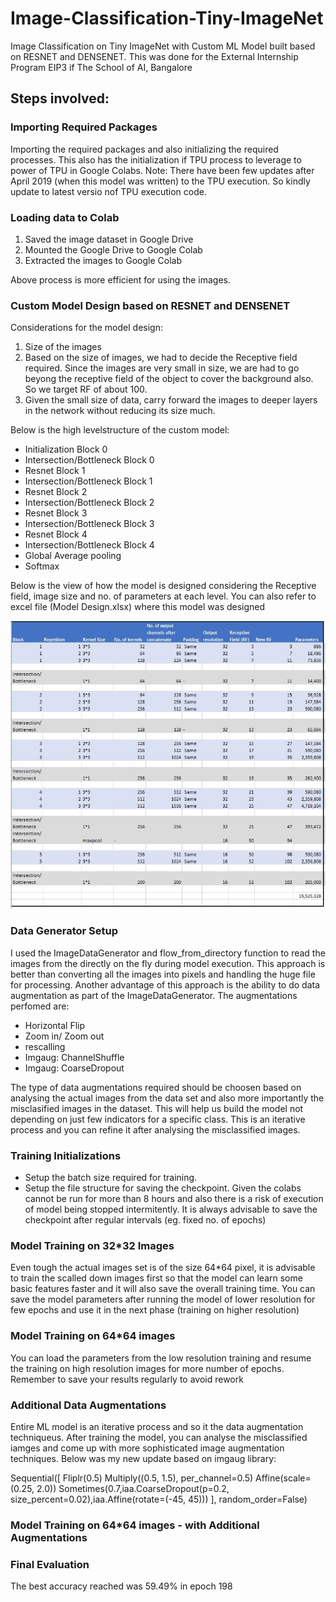 # Image-Classification-Tiny-ImageNet
Image Classification on Tiny ImageNet with Custom ML Model built based on RESNET and DENSENET. This was done for the External Internship Program EIP3 if The School of AI, Bangalore

## Steps involved:

### Importing Required Packages
Importing the required packages and also initializing the required processes. This also has the initialization if TPU process to leverage to power of TPU in Google Colabs. 
Note: There have been few updates after April 2019 (when this model was written) to the TPU execution. So kindly update to latest versio nof TPU execution code. 

### Loading data to Colab
1) Saved the image dataset in Google Drive
2) Mounted the Google Drive to Google Colab
3) Extracted the images to Google Colab

Above process is more efficient for using the images. 

### Custom Model Design based on RESNET and DENSENET

Considerations for the model design:
1) Size of the images
2) Based on the size of images, we had to decide the Receptive field required. Since the images are very small in size, we are had to go beyong the receptive field of the object to cover the background also. So we target RF of about 100.
3) Given the small size of data, carry forward the images to deeper layers in the network without reducing its size much.

Below is the high levelstructure of the custom model:

- Initialization Block 0
- Intersection/Bottleneck Block 0
- Resnet Block 1
- Intersection/Bottleneck Block 1
- Resnet Block 2
- Intersection/Bottleneck Block 2
- Resnet Block 3
- Intersection/Bottleneck Block 3
- Resnet Block 4
- Intersection/Bottleneck Block 4
- Global Average pooling
- Softmax

Below is the view of how the model is designed considering the Receptive field, image size and no. of parameters at each level. You can also refer to excel file (Model Design.xlsx) where this model was designed

![Model_Design_Plan](/Model%20Design%20Plan.JPG)

### Data Generator Setup

I used the ImageDataGenerator and flow_from_directory function to read the images from the directly on the fly during model execution. This approach is better than converting all the images into pixels and handling the huge file for processing. 
Another advantage of this approach is the ability to do data augmentation as part of the ImageDataGenerator. The augmentations perfomed are:
- Horizontal Flip
- Zoom in/ Zoom out
- rescalling
- Imgaug: ChannelShuffle
- Imgaug: CoarseDropout

The type of data augmentations required should be choosen based on analysing the actual images from the data set and also more importantly the misclasified images in the dataset. This will help us build the model not depending on just few indicators for a specific class. This is an iterative process and you can refine it after analysing the misclassified images. 

### Training Initializations
- Setup the batch size required for training.
- Setup the file structure for saving the checkpoint. Given the colabs cannot be run for more than 8 hours and also there is a risk of execution of model being stopped intermitently. It is always advisable to save the checkpoint after regular intervals (eg. fixed no. of epochs)

### Model Training on 32*32 Images

Even tough the actual images set is of the size 64\*64 pixel, it is advisable to train the scalled down images first so that the model can learn some basic features faster and it will also save the overall training time. You can save the model parameters after running the model of lower resolution for few epochs and use it in the next phase (training on higher resolution)

### Model Training on 64*64 images

You can load the parameters from the low resolution training and resume the training on high resolution images for more number of epochs. Remember to save your results regularly to avoid rework 

### Additional Data Augmentations

Entire ML model is an iterative process and so it the data augmentation techniqueus. After training the model, you can analyse the misclassified iamges and come up with more sophisticated image augmentation techniques. Below was my new update based on imgaug library:

Sequential([
Fliplr(0.5)
Multiply((0.5, 1.5), per_channel=0.5)
Affine(scale=(0.25, 2.0))
Sometimes(0.7,iaa.CoarseDropout(p=0.2, size_percent=0.02),iaa.Affine(rotate=(-45, 45)))
], random_order=False)

### Model Training on 64*64 images - with Additional Augmentations

### Final Evaluation

The best accuracy reached was 59.49% in epoch 198
